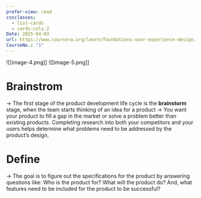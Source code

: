 ```yaml
---
prefer-view: read
cssclasses:
  - list-cards
  - cards-cols-2
Date: 2025-04-03
url: https://www.coursera.org/learn/foundations-user-experience-design/lecture/1zqdh/welcome-to-module-1
CourseNo.: "1"
---
```

![[image-4.png]]
![[image-5.png]]

# Brainstrom
-> The first stage of the product development life cycle is the **brainstorm** stage, when the team starts thinking of an idea for a product
	-> You want your product to fill a gap in the market or solve a problem better than existing products. Completing research into both your competitors and your users helps determine what problems need to be addressed by the product’s design.

# Define
-> The goal is to figure out the specifications for the product by answering questions like: Who is the product for? What will the product do? And, what features need to be included for the product to be successful?